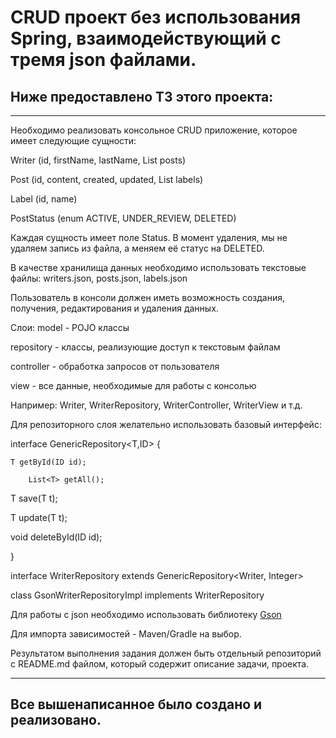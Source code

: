 # CRUD проект без использования Spring, взаимодействующий с тремя json файлами.
## Ниже предоставлено ТЗ этого проекта:
********************************************************************************************************************************************************

Необходимо реализовать консольное CRUD приложение, которое имеет следующие сущности:

Writer (id, firstName, lastName, List<Post> posts)

Post (id, content, created, updated, List<Label> labels)

Label (id, name)

PostStatus (enum ACTIVE, UNDER_REVIEW, DELETED)

Каждая сущность имеет поле Status. В момент удаления, мы не удаляем запись из файла, а меняем её статус на DELETED.

В качестве хранилища данных необходимо использовать текстовые файлы:
writers.json, posts.json, labels.json

Пользователь в консоли должен иметь возможность создания, получения, редактирования и удаления данных.

Слои:
model - POJO клаcсы

repository - классы, реализующие доступ к текстовым файлам

controller - обработка запросов от пользователя

view - все данные, необходимые для работы с консолью




Например: Writer, WriterRepository, WriterController, WriterView и т.д.


Для репозиторного слоя желательно использовать базовый интерфейс:

interface GenericRepository<T,ID> {

	T getById(ID id);
 
     	List<T> getAll();
      
T save(T t);

T update(T t);

void deleteById(ID id);

}

interface WriterRepository extends GenericRepository<Writer, Integer>

class GsonWriterRepositoryImpl implements WriterRepository

Для работы с json необходимо использовать библиотеку [Gson](https://mvnrepository.com/artifact/com.google.code.gson/gson)

Для импорта зависимостей - Maven/Gradle на выбор.

Результатом выполнения задания должен быть отдельный репозиторий с README.md файлом, который содержит описание задачи, проекта.

********************************************************************************************************************************************************

## Все вышенаписанное было создано и реализовано.

